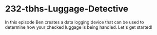 # 232-tbhs-Luggage-Detective

In this episode Ben creates a data logging device that can be used to determine how your checked luggage is being handled. Let's get started!
